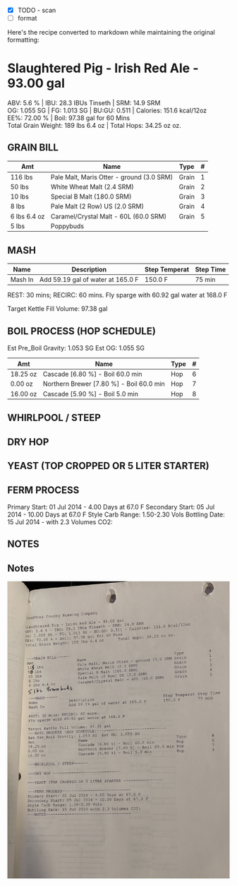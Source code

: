 - [x] TODO - scan
- [ ] format

Here's the recipe converted to markdown while maintaining the original formatting:

# Slaughtered Pig - Irish Red Ale - 93.00 gal

ABV: 5.6 % | IBU: 28.3 IBUs Tinseth | SRM: 14.9 SRM  
OG: 1.055 SG | FG: 1.013 SG | BU:GU: 0.511 | Calories: 151.6 kcal/12oz  
EE%: 72.00 % | Boil: 97.38 gal for 60 Mins      
Total Grain Weight: 189 lbs 6.4 oz  | Total Hops: 34.25 oz oz.   

## GRAIN BILL
| Amt          | Name                                      | Type  | #   |
| ------------ | ----------------------------------------- | ----- | --- |
| 116 lbs      | Pale Malt, Maris Otter - ground (3.0 SRM) | Grain | 1   |
| 50 lbs       | White Wheat Malt (2.4 SRM)                | Grain | 2   |
| 10 lbs       | Special B Malt (180.0 SRM)                | Grain | 3   |
| 8 lbs        | Pale Malt (2 Row) US (2.0 SRM)            | Grain | 4   |
| 6 lbs 6.4 oz | Caramel/Crystal Malt - 60L (60.0 SRM)     | Grain | 5   |
| 5 lbs        | Poppybuds                                 |       |     |

## MASH
| Name    | Description                       | Step Temperat | Step Time |
| ------- | --------------------------------- | ------------- | --------- |
| Mash In | Add 59.19 gal of water at 165.0 F | 150.0 F       | 75 min    |

REST: 30 mins; RECIRC: 60 mins.
Fly sparge with 60.92 gal water at 168.0 F

Target Kettle Fill Volume: 97.38 gal

## BOIL PROCESS (HOP SCHEDULE)
Est Pre_Boil Gravity: 1.053 SG    Est OG: 1.055 SG

| Amt      | Name                                     | Type | #   |
| -------- | ---------------------------------------- | ---- | --- |
| 18.25 oz | Cascade [6.80 %] - Boil 60.0 min         | Hop  | 6   |
| 0.00 oz  | Northern Brewer [7.80 %] - Boil 60.0 min | Hop  | 7   |
| 16.00 oz | Cascade [5.90 %] - Boil 5.0 min          | Hop  | 8   |

## WHIRLPOOL / STEEP

## DRY HOP

## YEAST (TOP CROPPED OR 5 LITER STARTER)

## FERM PROCESS
Primary Start: 01 Jul 2014 - 4.00 Days at 67.0 F
Secondary Start: 05 Jul 2014 - 10.00 Days at 67.0 F
Style Carb Range: 1.50-2.30 Vols
Bottling Date: 15 Jul 2014 - with 2.3 Volumes CO2:

## NOTES

## Notes


![](../assets/media/Famine.jpg)